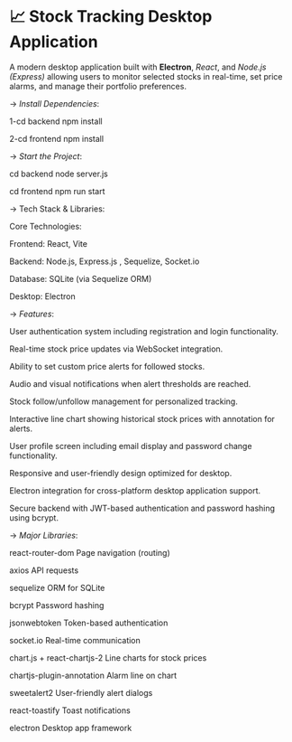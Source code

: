# 📈 Stock Tracking Desktop Application

A modern desktop application built with **Electron**, *React*, and *Node.js (Express)* allowing users to monitor selected stocks in real-time, set price alarms, and manage their portfolio preferences.

-> *Install Dependencies*:

1-cd backend                   npm install

2-cd frontend                  npm install


-> *Start the Project*:

cd backend            node server.js

cd frontend           npm run start

-> Tech Stack & Libraries:

Core Technologies:

Frontend: React, Vite

Backend: Node.js, Express.js , Sequelize, Socket.io 

Database: SQLite (via Sequelize ORM)

Desktop: Electron


-> *Features*:

User authentication system including registration and login functionality.

Real-time stock price updates via WebSocket integration.

Ability to set custom price alerts for followed stocks.

Audio and visual notifications when alert thresholds are reached.

Stock follow/unfollow management for personalized tracking.

Interactive line chart showing historical stock prices with annotation for alerts.

User profile screen including email display and password change functionality.

Responsive and user-friendly design optimized for desktop.

Electron integration for cross-platform desktop application support.

Secure backend with JWT-based authentication and password hashing using bcrypt.



-> *Major Libraries*:

react-router-dom	Page navigation (routing)

axios API requests

sequelize	ORM for SQLite

bcrypt	Password hashing

jsonwebtoken	Token-based authentication

socket.io	Real-time communication

chart.js + react-chartjs-2	Line charts for stock prices

chartjs-plugin-annotation	Alarm line on chart

sweetalert2	User-friendly alert dialogs

react-toastify	Toast notifications

electron	Desktop app framework



